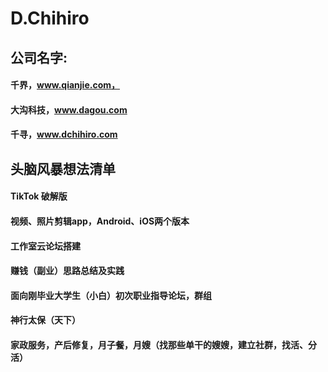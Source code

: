 # D.Chihiro

## 公司名字: 
#### 千界，www.qianjie.com，
#### 大沟科技，www.dagou.com
#### 千寻，www.dchihiro.com

## 头脑风暴想法清单
#### TikTok 破解版
#### 视频、照片剪辑app，Android、iOS两个版本
#### 工作室云论坛搭建
#### 赚钱（副业）思路总结及实践
#### 面向刚毕业大学生（小白）初次职业指导论坛，群组
#### 神行太保（天下）
#### 家政服务，产后修复，月子餐，月嫂（找那些单干的嫂嫂，建立社群，找活、分活）
